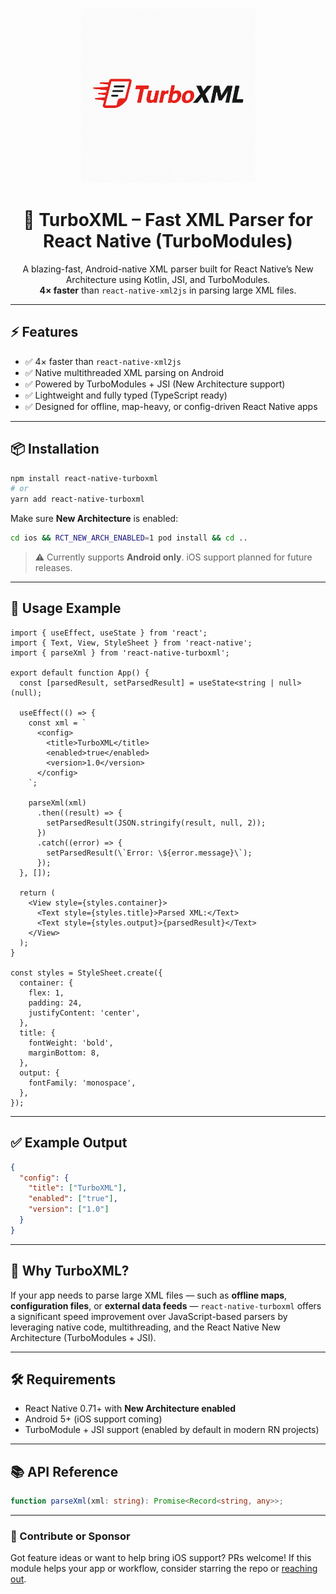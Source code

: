 <p align="center">
  <img src="./assets/logo.png" alt="TurboXML – React Native XML Parser Logo" width="280" />
</p>

<h1 align="center">🚀 TurboXML – Fast XML Parser for React Native (TurboModules)</h1>

<p align="center">
  A blazing-fast, Android-native XML parser built for React Native’s New Architecture using Kotlin, JSI, and TurboModules.  
  <br />
  <strong>4× faster</strong> than <code>react-native-xml2js</code> in parsing large XML files.
</p>

---

## ⚡ Features

- ✅ 4× faster than `react-native-xml2js`
- ✅ Native multithreaded XML parsing on Android
- ✅ Powered by TurboModules + JSI (New Architecture support)
- ✅ Lightweight and fully typed (TypeScript ready)
- ✅ Designed for offline, map-heavy, or config-driven React Native apps

---

## 📦 Installation

```bash
npm install react-native-turboxml
# or
yarn add react-native-turboxml
```

Make sure **New Architecture** is enabled:

```bash
cd ios && RCT_NEW_ARCH_ENABLED=1 pod install && cd ..
```

> ⚠️ Currently supports **Android only**. iOS support planned for future releases.

---

## 🧪 Usage Example

```tsx
import { useEffect, useState } from 'react';
import { Text, View, StyleSheet } from 'react-native';
import { parseXml } from 'react-native-turboxml';

export default function App() {
  const [parsedResult, setParsedResult] = useState<string | null>(null);

  useEffect(() => {
    const xml = `
      <config>
        <title>TurboXML</title>
        <enabled>true</enabled>
        <version>1.0</version>
      </config>
    `;

    parseXml(xml)
      .then((result) => {
        setParsedResult(JSON.stringify(result, null, 2));
      })
      .catch((error) => {
        setParsedResult(\`Error: \${error.message}\`);
      });
  }, []);

  return (
    <View style={styles.container}>
      <Text style={styles.title}>Parsed XML:</Text>
      <Text style={styles.output}>{parsedResult}</Text>
    </View>
  );
}

const styles = StyleSheet.create({
  container: {
    flex: 1,
    padding: 24,
    justifyContent: 'center',
  },
  title: {
    fontWeight: 'bold',
    marginBottom: 8,
  },
  output: {
    fontFamily: 'monospace',
  },
});
```

---

## ✅ Example Output

```json
{
  "config": {
    "title": ["TurboXML"],
    "enabled": ["true"],
    "version": ["1.0"]
  }
}
```

---

## 🚀 Why TurboXML?

If your app needs to parse large XML files — such as **offline maps**, **configuration files**, or **external data feeds** — `react-native-turboxml` offers a significant speed improvement over JavaScript-based parsers by leveraging native code, multithreading, and the React Native New Architecture (TurboModules + JSI).

---

## 🛠 Requirements

- React Native 0.71+ with **New Architecture enabled**
- Android 5+ (iOS support coming)
- TurboModule + JSI support (enabled by default in modern RN projects)

---

## 📚 API Reference

```ts
function parseXml(xml: string): Promise<Record<string, any>>;
```

---

### 🙌 Contribute or Sponsor

Got feature ideas or want to help bring iOS support? PRs welcome!
If this module helps your app or workflow, consider starring the repo or [reaching out](https://github.com/MikeOuroumis).
